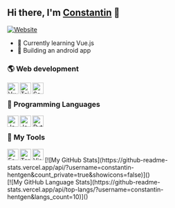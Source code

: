 
[website]:https://constantin-hentgen.fr
## Hi there, I'm [Constantin][website] 👋

[![Website](https://img.shields.io/website?label=constantin-hentgen.fr&style=for-the-badge&url=https%3A%2F%2Fconstantin-hentgen.fr)](https://constantin-hentgen.fr)

- 🌱 Currently learning Vue.js
- 🎯 Building an android app

### 🌎 **Web development**

[<img align="left" alt="VueJS" width="26px" src="https://bit.ly/304Tnp2" />][vueJS]

[<img align="left" alt="TailwindCss" width="26px" src="https://bit.ly/3weWcSm" />][tailwindcss]

[<img align="left" alt="Sass" width="26px" src="https://bit.ly/3mSLtb7" />][sass]

<br />

### 📝 **Programming Languages**

[<img align="left" alt="Java" width="26px" src="https://bit.ly/3mP8H1U" />][java]

[<img align="left" alt="JavaScript" width="26px" src="https://bit.ly/31tlmz8" />][javascript]

[<img align="left" alt="Python" width="26px" src="https://bit.ly/3GY7Q6S" />][python]

<br />

### 🔧 **My Tools**

[<img align="left" alt="Fedora" width="26px" src="https://bit.ly/3bPDoxC" />][fedora]

[<img align="left" alt="Terminal" width="26px" src="https://bit.ly/3bMfiUz" />][bash]

[<img align="left" alt="Visual Studio Code" width="26px" src="https://bit.ly/3o9i0Jt" />][vscode]

<br/>
[![My GitHub Stats](https://github-readme-stats.vercel.app/api/?username=constantin-hentgen&count_private=true&showicons=false)]()
<br/>
[![My GitHub Language Stats](https://github-readme-stats.vercel.app/api/top-langs/?username=constantin-hentgen&langs_count=10)]()


[python]:https://www.python.org/
[vscode]:https://code.visualstudio.com/
[vueJS]:https://vuejs.org/
[sass]:https://sass-lang.com/
[javascript]:https://www.javascript.com/
[java]:https://www.java.com/en/download/help/whatis_java.html
[fedora]:https://getfedora.org/
[bash]:https://en.wikipedia.org/wiki/Bash_%28Unix_shell%29
[tailwindcss]:https://tailwindcss.com/
